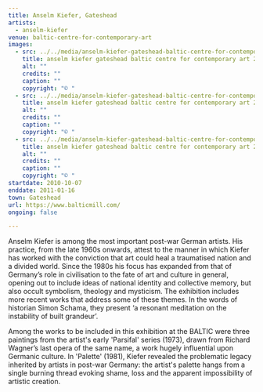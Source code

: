 ```yaml
---
title: Anselm Kiefer, Gateshead
artists:
  - anselm-kiefer
venue: baltic-centre-for-contemporary-art
images:
  - src: ../../media/anselm-kiefer-gateshead-baltic-centre-for-contemporary-art-2010-10-07-0.webp
    title: anselm kiefer gateshead baltic centre for contemporary art 2010 10 07 0
    alt: ""
    credits: ""
    caption: ""
    copyright: "© "
  - src: ../../media/anselm-kiefer-gateshead-baltic-centre-for-contemporary-art-2010-10-07-1.webp
    title: anselm kiefer gateshead baltic centre for contemporary art 2010 10 07 1
    alt: ""
    credits: ""
    caption: ""
    copyright: "© "
  - src: ../../media/anselm-kiefer-gateshead-baltic-centre-for-contemporary-art-2010-10-07-2.webp
    title: anselm kiefer gateshead baltic centre for contemporary art 2010 10 07 2
    alt: ""
    credits: ""
    caption: ""
    copyright: "© "
startdate: 2010-10-07
enddate: 2011-01-16
town: Gateshead
url: https://www.balticmill.com/
ongoing: false

---
```


Anselm Kiefer is among the most important post-war German artists. His practice, from the late 1960s onwards, attest to the manner in which Kiefer has worked with the conviction that art could heal a traumatised nation and a divided world. Since the 1980s his focus has expanded from that of Germany’s role in civilisation to the fate of art and culture in general, opening out to include ideas of national identity and collective memory, but also occult symbolism, theology and mysticism. The exhibition includes more recent works that address some of these themes. In the words of historian Simon Schama, they present ‘a resonant meditation on the instability of built grandeur’.

Among the works to be included in this exhibition at the BALTIC were three paintings from the artist's early 'Parsifal' series (1973), drawn from Richard Wagner’s last opera of the same name, a work hugely influential upon Germanic culture. In 'Palette' (1981), Kiefer revealed the problematic legacy inherited by artists in post-war Germany: the artist's palette hangs from a single burning thread evoking shame, loss and the apparent impossibility of artistic creation.